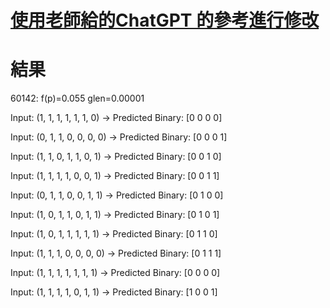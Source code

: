 
# [使用老師給的ChatGPT 的參考進行修改](https://chatgpt.com/share/67bfcd7f-e060-8012-8ca8-d728b91db770)

# 結果
60142:  f(p)=0.055 glen=0.00001

Input: (1, 1, 1, 1, 1, 1, 0) -> Predicted Binary: [0 0 0 0]

Input: (0, 1, 1, 0, 0, 0, 0) -> Predicted Binary: [0 0 0 1]

Input: (1, 1, 0, 1, 1, 0, 1) -> Predicted Binary: [0 0 1 0]

Input: (1, 1, 1, 1, 0, 0, 1) -> Predicted Binary: [0 0 1 1]

Input: (0, 1, 1, 0, 0, 1, 1) -> Predicted Binary: [0 1 0 0]

Input: (1, 0, 1, 1, 0, 1, 1) -> Predicted Binary: [0 1 0 1]

Input: (1, 0, 1, 1, 1, 1, 1) -> Predicted Binary: [0 1 1 0]

Input: (1, 1, 1, 0, 0, 0, 0) -> Predicted Binary: [0 1 1 1]

Input: (1, 1, 1, 1, 1, 1, 1) -> Predicted Binary: [0 0 0 0]

Input: (1, 1, 1, 1, 0, 1, 1) -> Predicted Binary: [1 0 0 1]
